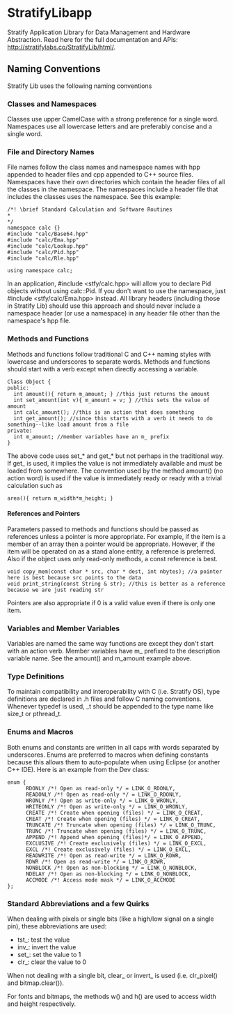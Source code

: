 # StratifyLibapp
Stratify Application Library for Data Management and Hardware Abstraction.  Read here for the full documentation and APIs: http://stratifylabs.co/StratifyLib/html/.

## Naming Conventions

Stratify Lib uses the following naming conventions

### Classes and Namespaces

Classes use upper CamelCase with a strong preference for a single word. Namespaces use all lowercase letters and are preferably concise and a single word.

### File and Directory Names

File names follow the class names and namespace names with hpp appended to header files and cpp appended to C++ source files.  Namespaces have their own directories which contain the header files of all the classes in the namespace.  The namespaces include a header file that includes the classes uses the namespace.  See this example:

    /*! \brief Standard Calculation and Software Routines
    *
    */
    namespace calc {}
    #include "calc/Base64.hpp"
    #include "calc/Ema.hpp"
    #include "calc/Lookup.hpp"
    #include "calc/Pid.hpp"
    #include "calc/Rle.hpp"
    
    using namespace calc;

In an application, #include <stfy/calc.hpp> will allow you to declare Pid objects without using calc::Pid.  If you don't want to use the namespace, just #include <stfy/calc/Ema.hpp> instead.  All library headers (including those in Stratify Lib) should use this approach and should never include a namespace header (or use a namespace) in any header file other than the namespace's hpp file.

### Methods and Functions

Methods and functions follow traditional C and C++ naming styles with lowercase and underscores to separate words.  Methods and functions should start with a verb except when directly accessing a variable.

    Class Object {
    public:
      int amount(){ return m_amount; } //this just returns the amount
      int set_amount(int v){ m_amount = v; } //this sets the value of amount
      int calc_amount(); //this is an action that does something 
      int get_amount(); //since this starts with a verb it needs to do something--like load amount from a file
    private:
      int m_amount; //member variables have an m_ prefix
    }

The above code uses set_* and get_* but not perhaps in the traditional way.  If get_ is used, it implies the value is not immediately available and must be loaded from somewhere.  The convention used by the method amount() (no action word) is used if the value is immediately ready or ready with a trivial calculation such as

    area(){ return m_width*m_height; }

#### References and Pointers

Parameters passed to methods and functions should be passed as references unless a pointer is more appropriate.  For example, if the item is a member of an array then a pointer would be appropriate. 
However, if the item will be operated on as a stand alone entity, a reference is preferred.  Also if the object uses only read-only methods, a const reference is best.

	void copy_mem(const char * src, char * dest, int nbytes); //a pointer here is best because src points to the data
	void print_string(const String & str); //this is better as a reference because we are just reading str
	
Pointers are also appropriate if 0 is a valid value even if there is only one item.

### Variables and Member Variables

Variables are named the same way functions are except they don't start with an action verb.  Member variables have m_ prefixed to the description variable name.  See the amount() and m_amount example above.

### Type Definitions

To maintain compatibility and interoperability with C (i.e. Stratify OS), type definitions are declared in .h files and follow C naming conventions.  Whenever typedef is used, _t should be appended to the type name like size_t or pthread_t.

### Enums and Macros

Both enums and constants are written in all caps with words separated by underscores. Enums are preferred to macros when defining constants because this allows them to auto-populate when using Eclipse (or another C++ IDE).  Here is an example from the Dev class:

    enum {
		  RDONLY /*! Open as read-only */ = LINK_O_RDONLY,
		  READONLY /*! Open as read-only */ = LINK_O_RDONLY,
		  WRONLY /*! Open as write-only */ = LINK_O_WRONLY,
		  WRITEONLY /*! Open as write-only */ = LINK_O_WRONLY,
		  CREATE /*! Create when opening (files) */ = LINK_O_CREAT,
		  CREAT /*! Create when opening (files) */ = LINK_O_CREAT,
		  TRUNCATE /*! Truncate when opening (files) */ = LINK_O_TRUNC,
		  TRUNC /*! Truncate when opening (files) */ = LINK_O_TRUNC,
		  APPEND /*! Append when opening (files)*/ = LINK_O_APPEND,
		  EXCLUSIVE /*! Create exclusively (files) */ = LINK_O_EXCL,
		  EXCL /*! Create exclusively (files) */ = LINK_O_EXCL,
		  READWRITE /*! Open as read-write */ = LINK_O_RDWR,
		  RDWR /*! Open as read-write */ = LINK_O_RDWR,
		  NONBLOCK /*! Open as non-blocking */ = LINK_O_NONBLOCK,
		  NDELAY /*! Open as non-blocking */ = LINK_O_NONBLOCK,
		  ACCMODE /*! Access mode mask */ = LINK_O_ACCMODE
	};

### Standard Abbreviations and a few Quirks

When dealing with pixels or single bits (like a high/low signal on a single pin), these abbreviations are used:

- tst_: test the value
- inv_: invert the value
- set_: set the value to 1
- clr_: clear the value to 0

When not dealing with a single bit, clear_ or invert_ is used (i.e. clr_pixel() and bitmap.clear()).

For fonts and bitmaps, the methods w() and h() are used to access width and height respectively.






